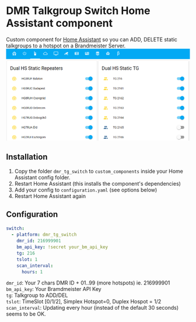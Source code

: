 # DMR Talkgroup Switch Home Assistant component

Custom component for [Home Assistant](https://homeassistant.io) so you can ADD, DELETE static talkgroups to a hotspot on a Brandmeister Server.
![Screenshot](screenshot.png?raw=true)

## Installation

1. Copy the folder `dmr_tg_switch` to `custom_components` inside your Home Assistant config folder.
2. Restart Home Assistant (this installs the component's dependencies)
3. Add your config to `configuration.yaml` (see options below)
4. Restart Home Assistant again

## Configuration

``` yaml
switch:
  - platform: dmr_tg_switch
    dmr_id: 216999901                       
    bm_api_key: !secret your_bm_api_key     
    tg: 216                                 
    tslot: 1                                  
    scan_interval:                                
      hours: 1
```

`dmr_id`:        Your 7 chars DMR ID + 01..99 (more hotspots) ie. 216999901      
`bm_api_key`:    Your Bramdmeister API Key    
`tg`:            Talkgroup to ADD/DEL    
`tslot`:         TimeSlot [0/1/2], Simplex Hotspot=0, Duplex Hospot = 1/2    
`scan_interval`: Updating every hour (instead of the default 30 seconds) seems to be OK.   

